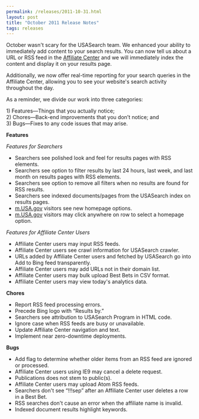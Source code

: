```yaml
---
permalink: /releases/2011-10-31.html
layout: post
title: "October 2011 Release Notes"
tags: releases 
---
```

<p><span></span>October wasn't scary for the USASearch team. We enhanced your ability to immediately add content to your search results. You can now tell us about a URL or RSS feed in the <a href="http://search.usa.gov/affiliates">Affiliate Center</a> and we will immediately index the content and display it on your results page.</p>
<p>Additionally, we now offer real-time reporting for your search queries in the Affiliate Center, allowing you to see your website's search activity throughout the day.</p>
<p><span>As a reminder, we divide our work into three categories:</span><span> </span></p>
<p>1) Features—Things that you actually notice;<br/>2) Chores—Back-end improvements that you don’t notice; and<span><br/>3) Bugs—Fixes to any code issues that may arise.</span></p>
<p><strong>Features</strong></p>
<p><em>Features for Searchers</em></p>
<ul><li>Searchers see polished look and feel for results pages with RSS elements.</li>
<li>Searchers see option to filter results by last 24 hours, last week, and last month on results pages with RSS elements.</li>
<li>Searchers see option to remove all filters when no results are found for RSS results. </li>
<li>Searchers see indexed documents/pages from the USASearch index on results pages.</li>
<li><a href="http://m.usa.gov">m.USA.gov</a> visitors see new homepage options.</li>
<li><a href="http://m.usa.gov">m.USA.gov</a> visitors may click anywhere on row to select a homepage option.</li>
</ul><p><em>Features for Affiliate Center Users<br/></em></p>
<ul><li>Affiliate Center users may input RSS feeds.</li>
<li>Affiliate Center users see crawl information for USASearch crawler.</li>
<li>URLs added by Affiliate Center users and fetched by USASearch go into Add to Bing feed transparently.</li>
<li>Affiliate Center users may add URLs not in their domain list.</li>
<li>Affiliate Center users may bulk upload Best Bets in CSV format.</li>
<li>Affiliate Center users may view today's analytics data.</li>
</ul><p><strong>Chores</strong></p>
<ul><li>Report RSS feed processing errors.</li>
<li>Precede Bing logo with &#8220;Results by.&#8221; </li>
<li>Searchers see attribution to USASearch Program in HTML code.</li>
<li>Ignore case when RSS feeds are busy or unavailable.</li>
<li>Update Affiliate Center navigation and text.</li>
<li>Implement near zero-downtime deployments.</li>
</ul><p><strong>Bugs</strong></p>
<ul><li>Add flag to determine whether older items from an RSS feed are ignored or processed.</li>
<li>Affiliate Center users using IE9 may cancel a delete request.</li>
<li>Publications does not stem to public(s).</li>
<li>Affiliate Center users may upload Atom RSS feeds.</li>
<li>Searchers don't see &#8220;!!!sep&#8221; after an Affiliate Center user deletes a row in a Best Bet.</li>
<li>RSS searches don't cause an error when the affiliate name is invalid.</li>
<li>Indexed document results highlight keywords.</li>
</ul>

